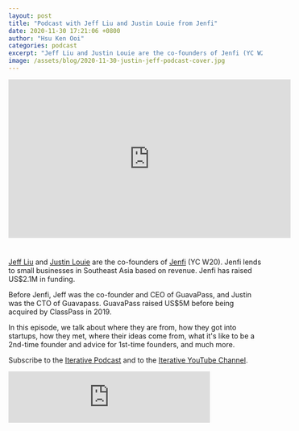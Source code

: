 ```yaml
---
layout: post
title: "Podcast with Jeff Liu and Justin Louie from Jenfi"
date: 2020-11-30 17:21:06 +0800
author: "Hsu Ken Ooi"
categories: podcast 
excerpt: "Jeff Liu and Justin Louie are the co-founders of Jenfi (YC W20). Jenfi lends to small businesses in Southeast Asia based on revenue. Jenfi has raised US$2.1M in funding."
image: /assets/blog/2020-11-30-justin-jeff-podcast-cover.jpg
---
```


<iframe width="560" style="margin-bottom: 25px;" height="315" src="https://www.youtube.com/embed/D_y74RzMDKk" frameborder="0" allow="accelerometer; autoplay; clipboard-write; encrypted-media; gyroscope; picture-in-picture" allowfullscreen></iframe>

[Jeff Liu](https://www.linkedin.com/in/jeffreykliu/) and [Justin Louie](https://www.linkedin.com/in/nitsujri/) are the co-founders of [Jenfi](https://jenfi.com) (YC W20). Jenfi lends to small businesses in Southeast Asia based on revenue. Jenfi has raised US$2.1M in funding.

Before Jenfi, Jeff was the co-founder and CEO of GuavaPass, and Justin was the CTO of Guavapass. GuavaPass raised US$5M before being acquired by ClassPass in 2019.

In this episode, we talk about where they are from, how they got into startups, how they met, where their ideas come from, what it's like to be a 2nd-time founder and advice for 1st-time founders, and much more.

Subscribe to the [Iterative Podcast](https://anchor.fm/iterativevc/episodes/Jeff-Liu-and-Justin-Louie-from-Jenfi-on-How-They-Got-Started-and-Being-2nd-Time-Founders-en08le) and to the [Iterative YouTube Channel](https://www.youtube.com/channel/UCl_D9oEInYm6PSzgOJYcRYA/).

<iframe src="https://anchor.fm/iterativevc/embed/episodes/Jeff-Liu-and-Justin-Louie-from-Jenfi-on-How-They-Got-Started-and-Being-2nd-Time-Founders-en08le" height="102px" width="400px" frameborder="0" scrolling="no"></iframe>
